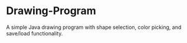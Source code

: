 # Drawing-Program
A simple Java drawing program with shape selection, color picking, and save/load functionality.
